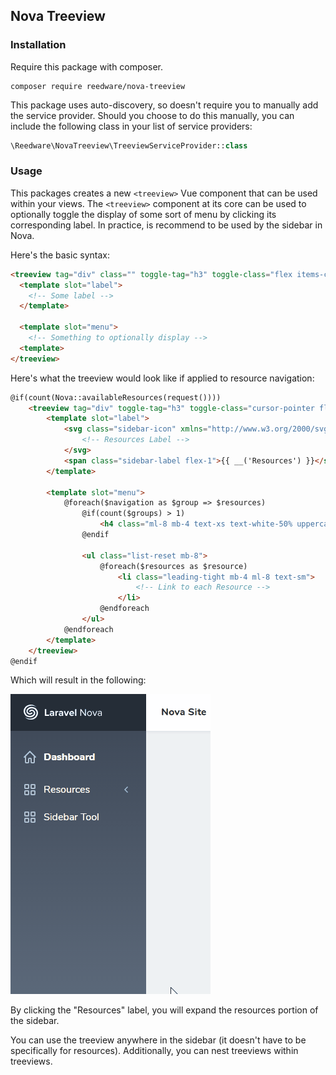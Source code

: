 ## Nova Treeview

### Installation

Require this package with composer.

```shell
composer require reedware/nova-treeview
```

This package uses auto-discovery, so doesn't require you to manually add the service provider. Should you choose to do this manually, you can include the following class in your list of service providers:

```php
\Reedware\NovaTreeview\TreeviewServiceProvider::class
```

### Usage

This packages creates a new `<treeview>` Vue component that can be used within your views. The `<treeview>` component at its core can be used to optionally toggle the display of some sort of menu by clicking its corresponding label. In practice, is recommend to be used by the sidebar in Nova.

Here's the basic syntax:

```html
<treeview tag="div" class="" toggle-tag="h3" toggle-class="flex items-center cursor-pointer">
  <template slot="label">
    <!-- Some label -->
  </template>

  <template slot="menu">
    <!-- Something to optionally display -->
  <template>
</treeview>
```

Here's what the treeview would look like if applied to resource navigation:

```html
@if(count(Nova::availableResources(request())))
    <treeview tag="div" toggle-tag="h3" toggle-class="cursor-pointer flex items-center font-normal dim text-white mb-6 text-base no-underline">
        <template slot="label">
            <svg class="sidebar-icon" xmlns="http://www.w3.org/2000/svg" viewBox="0 0 20 20">
                <!-- Resources Label -->
            </svg>
            <span class="sidebar-label flex-1">{{ __('Resources') }}</span>
        </template>

        <template slot="menu">
            @foreach($navigation as $group => $resources)
                @if(count($groups) > 1)
                    <h4 class="ml-8 mb-4 text-xs text-white-50% uppercase tracking-wide">{{ $group }}</h4>
                @endif

                <ul class="list-reset mb-8">
                    @foreach($resources as $resource)
                        <li class="leading-tight mb-4 ml-8 text-sm">
                            <!-- Link to each Resource -->
                        </li>
                    @endforeach
                </ul>
            @endforeach
        </template>
    </treeview>
@endif
```

Which will result in the following:

![Example](/screenshots/resource-example.gif?raw=true "Resource Example")

By clicking the "Resources" label, you will expand the resources portion of the sidebar.

You can use the treeview anywhere in the sidebar (it doesn't have to be specifically for resources). Additionally, you can nest treeviews within treeviews.
